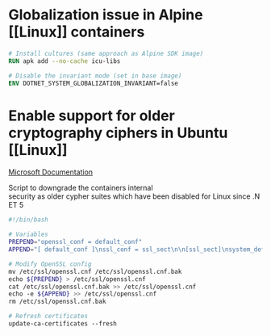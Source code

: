 # Globalization issue in Alpine [[Linux]] containers
```Dockerfile
# Install cultures (same approach as Alpine SDK image)
RUN apk add --no-cache icu-libs

# Disable the invariant mode (set in base image)
ENV DOTNET_SYSTEM_GLOBALIZATION_INVARIANT=false
```

# Enable support for older cryptography ciphers in Ubuntu [[Linux]]
[Microsoft Documentation](https://docs.microsoft.com/en-us/dotnet/core/compatibility/cryptography/5.0/default-cipher-suites-for-tls-on-linux)

Script to downgrade the containers internal security as older cypher suites which have been disabled for Linux since .NET 5

```bash
#!/bin/bash

# Variables
PREPEND="openssl_conf = default_conf"
APPEND="[ default_conf ]\nssl_conf = ssl_sect\n\n[ssl_sect]\nsystem_default = system_default_sect\n\n[system_default_sect]\nCipherString = DEFAULT:@SECLEVEL=1"

# Modify OpenSSL config
mv /etc/ssl/openssl.cnf /etc/ssl/openssl.cnf.bak
echo ${PREPEND} > /etc/ssl/openssl.cnf
cat /etc/ssl/openssl.cnf.bak >> /etc/ssl/openssl.cnf
echo -e ${APPEND} >> /etc/ssl/openssl.cnf
rm /etc/ssl/openssl.cnf.bak

# Refresh certificates
update-ca-certificates --fresh
```
